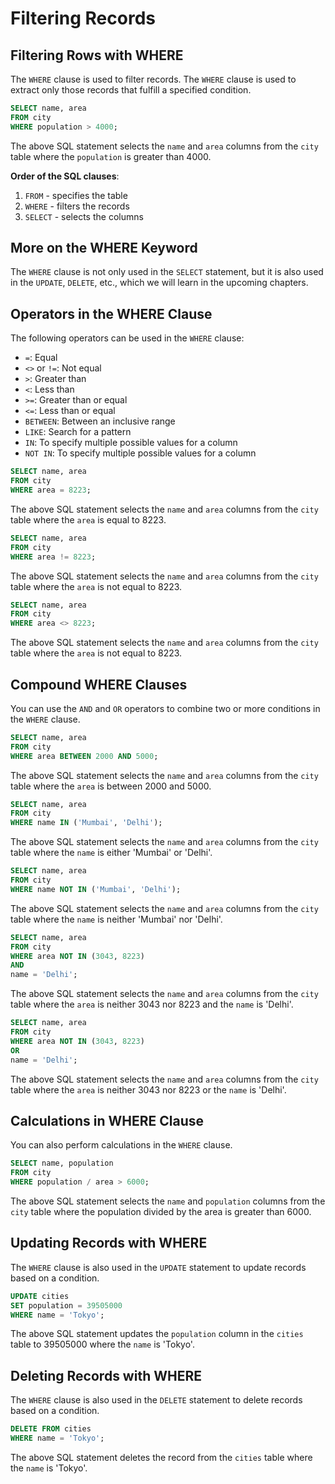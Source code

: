 # Filtering Records

## Filtering Rows with WHERE

The `WHERE` clause is used to filter records. The `WHERE` clause is used to extract only those records that fulfill a specified condition.

```sql
SELECT name, area
FROM city
WHERE population > 4000;
```

The above SQL statement selects the `name` and `area` columns from the `city` table where the `population` is greater than 4000.

**Order of the SQL clauses**:

1. `FROM` - specifies the table
2. `WHERE` - filters the records
3. `SELECT` - selects the columns

## More on the WHERE Keyword

The `WHERE` clause is not only used in the `SELECT` statement, but it is also used in the `UPDATE`, `DELETE`, etc., which we will learn in the upcoming chapters.

## Operators in the WHERE Clause

The following operators can be used in the `WHERE` clause:

- `=`: Equal
- `<>` or `!=`: Not equal
- `>`: Greater than
- `<`: Less than
- `>=`: Greater than or equal
- `<=`: Less than or equal
- `BETWEEN`: Between an inclusive range
- `LIKE`: Search for a pattern
- `IN`: To specify multiple possible values for a column
- `NOT IN`: To specify multiple possible values for a column

```sql
SELECT name, area
FROM city
WHERE area = 8223;
```

The above SQL statement selects the `name` and `area` columns from the `city` table where the `area` is equal to 8223.

```sql
SELECT name, area
FROM city
WHERE area != 8223;
```

The above SQL statement selects the `name` and `area` columns from the `city` table where the `area` is not equal to 8223.

```sql
SELECT name, area
FROM city
WHERE area <> 8223;
```

The above SQL statement selects the `name` and `area` columns from the `city` table where the `area` is not equal to 8223.

## Compound WHERE Clauses

You can use the `AND` and `OR` operators to combine two or more conditions in the `WHERE` clause.

```sql
SELECT name, area
FROM city
WHERE area BETWEEN 2000 AND 5000;
```

The above SQL statement selects the `name` and `area` columns from the `city` table where the `area` is between 2000 and 5000.

```sql
SELECT name, area
FROM city
WHERE name IN ('Mumbai', 'Delhi');
```

The above SQL statement selects the `name` and `area` columns from the `city` table where the `name` is either 'Mumbai' or 'Delhi'.

```sql
SELECT name, area
FROM city
WHERE name NOT IN ('Mumbai', 'Delhi');
```

The above SQL statement selects the `name` and `area` columns from the `city` table where the `name` is neither 'Mumbai' nor 'Delhi'.

```sql
SELECT name, area
FROM city
WHERE area NOT IN (3043, 8223)
AND
name = 'Delhi';
```

The above SQL statement selects the `name` and `area` columns from the `city` table where the `area` is neither 3043 nor 8223 and the `name` is 'Delhi'.

```sql
SELECT name, area
FROM city
WHERE area NOT IN (3043, 8223)
OR
name = 'Delhi';
```

The above SQL statement selects the `name` and `area` columns from the `city` table where the `area` is neither 3043 nor 8223 or the `name` is 'Delhi'.

## Calculations in WHERE Clause

You can also perform calculations in the `WHERE` clause.

```sql
SELECT name, population
FROM city
WHERE population / area > 6000;
```

The above SQL statement selects the `name` and `population` columns from the `city` table where the population divided by the area is greater than 6000.

## Updating Records with WHERE

The `WHERE` clause is also used in the `UPDATE` statement to update records based on a condition.

```sql
UPDATE cities
SET population = 39505000
WHERE name = 'Tokyo';
```

The above SQL statement updates the `population` column in the `cities` table to 39505000 where the `name` is 'Tokyo'.

## Deleting Records with WHERE

The `WHERE` clause is also used in the `DELETE` statement to delete records based on a condition.

```sql
DELETE FROM cities
WHERE name = 'Tokyo';
```

The above SQL statement deletes the record from the `cities` table where the `name` is 'Tokyo'.
